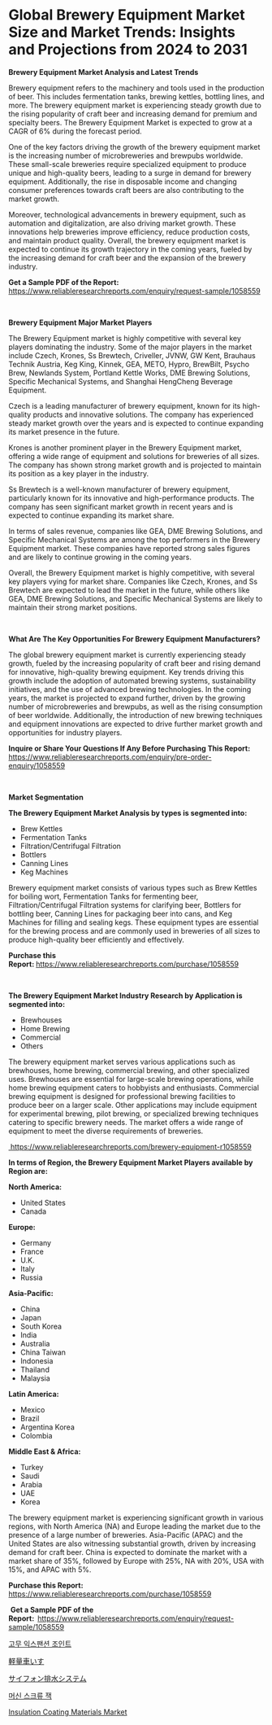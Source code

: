 <p><h1>Global Brewery Equipment Market Size and Market Trends: Insights and Projections from 2024 to 2031</h1></p><p><strong>Brewery Equipment Market Analysis and Latest Trends</strong></p>
<p><p>Brewery equipment refers to the machinery and tools used in the production of beer. This includes fermentation tanks, brewing kettles, bottling lines, and more. The brewery equipment market is experiencing steady growth due to the rising popularity of craft beer and increasing demand for premium and specialty beers. The Brewery Equipment Market is expected to grow at a CAGR of 6% during the forecast period.</p><p>One of the key factors driving the growth of the brewery equipment market is the increasing number of microbreweries and brewpubs worldwide. These small-scale breweries require specialized equipment to produce unique and high-quality beers, leading to a surge in demand for brewery equipment. Additionally, the rise in disposable income and changing consumer preferences towards craft beers are also contributing to the market growth.</p><p>Moreover, technological advancements in brewery equipment, such as automation and digitalization, are also driving market growth. These innovations help breweries improve efficiency, reduce production costs, and maintain product quality. Overall, the brewery equipment market is expected to continue its growth trajectory in the coming years, fueled by the increasing demand for craft beer and the expansion of the brewery industry.</p></p>
<p><strong>Get a Sample PDF of the Report:&nbsp;</strong> <a href="https://www.reliableresearchreports.com/enquiry/request-sample/1058559">https://www.reliableresearchreports.com/enquiry/request-sample/1058559</a></p>
<p>&nbsp;</p>
<p><strong>Brewery Equipment Major Market Players</strong></p>
<p><p>The Brewery Equipment market is highly competitive with several key players dominating the industry. Some of the major players in the market include Czech, Krones, Ss Brewtech, Criveller, JVNW, GW Kent, Brauhaus Technik Austria, Keg King, Kinnek, GEA, METO, Hypro, BrewBilt, Psycho Brew, Newlands System, Portland Kettle Works, DME Brewing Solutions, Specific Mechanical Systems, and Shanghai HengCheng Beverage Equipment.</p><p>Czech is a leading manufacturer of brewery equipment, known for its high-quality products and innovative solutions. The company has experienced steady market growth over the years and is expected to continue expanding its market presence in the future.</p><p>Krones is another prominent player in the Brewery Equipment market, offering a wide range of equipment and solutions for breweries of all sizes. The company has shown strong market growth and is projected to maintain its position as a key player in the industry.</p><p>Ss Brewtech is a well-known manufacturer of brewery equipment, particularly known for its innovative and high-performance products. The company has seen significant market growth in recent years and is expected to continue expanding its market share.</p><p>In terms of sales revenue, companies like GEA, DME Brewing Solutions, and Specific Mechanical Systems are among the top performers in the Brewery Equipment market. These companies have reported strong sales figures and are likely to continue growing in the coming years.</p><p>Overall, the Brewery Equipment market is highly competitive, with several key players vying for market share. Companies like Czech, Krones, and Ss Brewtech are expected to lead the market in the future, while others like GEA, DME Brewing Solutions, and Specific Mechanical Systems are likely to maintain their strong market positions.</p></p>
<p>&nbsp;</p>
<p><strong>What Are The Key Opportunities For Brewery Equipment Manufacturers?</strong></p>
<p><p>The global brewery equipment market is currently experiencing steady growth, fueled by the increasing popularity of craft beer and rising demand for innovative, high-quality brewing equipment. Key trends driving this growth include the adoption of automated brewing systems, sustainability initiatives, and the use of advanced brewing technologies. In the coming years, the market is projected to expand further, driven by the growing number of microbreweries and brewpubs, as well as the rising consumption of beer worldwide. Additionally, the introduction of new brewing techniques and equipment innovations are expected to drive further market growth and opportunities for industry players.</p></p>
<p><strong>Inquire or Share Your Questions If Any Before Purchasing This Report:</strong> <a href="https://www.reliableresearchreports.com/enquiry/pre-order-enquiry/1058559">https://www.reliableresearchreports.com/enquiry/pre-order-enquiry/1058559</a></p>
<p>&nbsp;</p>
<p><strong>Market Segmentation</strong></p>
<p><strong>The Brewery Equipment Market Analysis by types is segmented into:</strong></p>
<p><ul><li>Brew Kettles</li><li>Fermentation Tanks</li><li>Filtration/Centrifugal Filtration</li><li>Bottlers</li><li>Canning Lines</li><li>Keg Machines</li></ul></p>
<p><p>Brewery equipment market consists of various types such as Brew Kettles for boiling wort, Fermentation Tanks for fermenting beer, Filtration/Centrifugal Filtration systems for clarifying beer, Bottlers for bottling beer, Canning Lines for packaging beer into cans, and Keg Machines for filling and sealing kegs. These equipment types are essential for the brewing process and are commonly used in breweries of all sizes to produce high-quality beer efficiently and effectively.</p></p>
<p><strong>Purchase this Report:&nbsp;</strong><a href="https://www.reliableresearchreports.com/purchase/1058559">https://www.reliableresearchreports.com/purchase/1058559</a></p>
<p>&nbsp;</p>
<p><strong>The Brewery Equipment Market Industry Research by Application is segmented into:</strong></p>
<p><ul><li>Brewhouses</li><li>Home Brewing</li><li>Commercial</li><li>Others</li></ul></p>
<p><p>The brewery equipment market serves various applications such as brewhouses, home brewing, commercial brewing, and other specialized uses. Brewhouses are essential for large-scale brewing operations, while home brewing equipment caters to hobbyists and enthusiasts. Commercial brewing equipment is designed for professional brewing facilities to produce beer on a larger scale. Other applications may include equipment for experimental brewing, pilot brewing, or specialized brewing techniques catering to specific brewery needs. The market offers a wide range of equipment to meet the diverse requirements of breweries.</p></p>
<p><a href="https://www.reliableresearchreports.com/brewery-equipment-r1058559">&nbsp;https://www.reliableresearchreports.com/brewery-equipment-r1058559</a></p>
<p><strong>In terms of Region, the Brewery Equipment Market Players available by Region are:</strong></p>
<p>
    <p> <strong> North America: </strong>
        <ul>
            <li>United States</li>
            <li>Canada</li>
        </ul>
        </p> 
    <p> <strong> Europe: </strong>
        <ul>
            <li>Germany</li>
            <li>France</li>
            <li>U.K.</li>
            <li>Italy</li>
            <li>Russia</li>
        </ul>
        </p> 
    <p> <strong> Asia-Pacific: </strong>
        <ul>
            <li>China</li>
            <li>Japan</li>
            <li>South Korea</li>
            <li>India</li>
            <li>Australia</li>
            <li>China Taiwan</li>
            <li>Indonesia</li>
            <li>Thailand</li>
            <li>Malaysia</li>
        </ul>
        </p> 
    <p> <strong> Latin America: </strong>
        <ul>
            <li>Mexico</li>
            <li>Brazil</li>
            <li>Argentina Korea</li>
            <li>Colombia</li>
        </ul>
        </p> 
    <p> <strong> Middle East & Africa: </strong>
        <ul>
            <li>Turkey</li>
            <li>Saudi</li>
            <li>Arabia</li>
            <li>UAE</li>
            <li>Korea</li>
        </ul>
    </p>
    </p>
<p><p>The brewery equipment market is experiencing significant growth in various regions, with North America (NA) and Europe leading the market due to the presence of a large number of breweries. Asia-Pacific (APAC) and the United States are also witnessing substantial growth, driven by increasing demand for craft beer. China is expected to dominate the market with a market share of 35%, followed by Europe with 25%, NA with 20%, USA with 15%, and APAC with 5%.</p></p>
<p><strong>Purchase this Report: </strong><a href="https://www.reliableresearchreports.com/purchase/1058559">https://www.reliableresearchreports.com/purchase/1058559</a></p>
<p>&nbsp;<strong>Get a Sample PDF of the Report:&nbsp;&nbsp;</strong><a href="https://www.reliableresearchreports.com/enquiry/request-sample/1058559">https://www.reliableresearchreports.com/enquiry/request-sample/1058559</a></p>
<p><strong></strong></p>
<p><p><a href="https://github.com/khytkeqagplkzqvh/Market-Research-Report-List-1/blob/main/504743824735.md">고무 익스팬션 조인트</a></p><p><a href="https://medium.com/@myronobertrtys5475654/%E8%BB%BD%E9%87%8F%E8%BB%8A%E3%81%84%E3%81%99%E5%B8%82%E5%A0%B4%E3%81%AE%E5%88%86%E6%9E%90-cagr-%E5%B8%82%E5%A0%B4%E3%82%BB%E3%82%B0%E3%83%A1%E3%83%B3%E3%83%86%E3%83%BC%E3%82%B7%E3%83%A7%E3%83%B3-%E3%81%8A%E3%82%88%E3%81%B3%E3%82%B0%E3%83%AD%E3%83%BC%E3%83%90%E3%83%AB%E7%94%A3%E6%A5%AD%E6%A6%82%E8%A6%81-3def580749d7">軽量車いす</a></p><p><a href="https://github.com/ksxzwxabcuynh011/Market-Research-Report-List-1/blob/main/954103826732.md">サイフォン排水システム</a></p><p><a href="https://github.com/bvubpqd5241630/Market-Research-Report-List-1/blob/main/450454524733.md">머신 스크류 잭</a></p><p><a href="https://www.linkedin.com/pulse/insulation-coating-materials-market-provides-detailed-segmentation-hsdre?trackingId=eahiaLODQGNY8MO1cFgchg%3D%3D">Insulation Coating Materials Market</a></p></p>